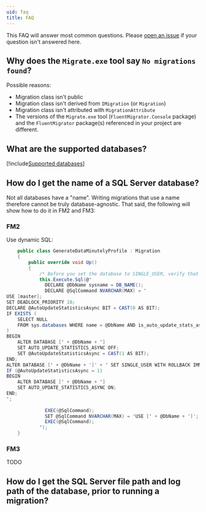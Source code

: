 ```yaml
---
uid: faq
title: FAQ
---
```


This FAQ will answer most common questions. Please [open an issue](https://github.com/fluentmigrator/fluentmigrator/issues) if your question isn't answered here.

## Why does the `Migrate.exe` tool say `No migrations found`?

Possible reasons:

- Migration class isn't public
- Migration class isn't derived from `IMigration` (or `Migration`)
- Migration class isn't attributed with `MigrationAttribute`
- The versions of the `Migrate.exe` tool (`FluentMigrator.Console` package) and the `FluentMigrator` package(s) referenced in your project are different.

## What are the supported databases?

[!include[Supported databases](../snippets/supported-databases.md)]

## How do I get the name of a SQL Server database?

Not all databases have a "name". Writing migrations that use a name therefore cannot be truly database-agnostic. That said, the following will show how to do it in FM2 and FM3:

### FM2
Use dynamic SQL:
```csharp
    public class GenerateDataMinutelyProfile : Migration
    {
        public override void Up()
        {
            /* Before you set the database to SINGLE_USER, verify that the AUTO_UPDATE_STATISTICS_ASYNC option is set to OFF. When this option is set to ON, the background thread that is used to update statistics takes a connection against the database, and you will be unable to access the database in single-user mode. For more information, see ALTER DATABASE SET Options (Transact-SQL). */
            this.Execute.Sql(@"
              DECLARE @DbName sysname = DB_NAME();
              DECLARE @SqlCommand NVARCHAR(MAX) = '
USE [master];
SET DEADLOCK_PRIORITY 10;
DECLARE @AutoUpdateStatisticsAsync BIT = CAST(0 AS BIT);
IF EXISTS (
    SELECT NULL
    FROM sys.databases WHERE name = @DbName AND is_auto_update_stats_async_on = CAST(1 AS BIT)
)
BEGIN
    ALTER DATABASE [' + @DbName + '] 
    SET AUTO_UPDATE_STATISTICS_ASYNC OFF;
    SET @AutoUpdateStatisticsAsync = CAST(1 AS BIT);
END;
ALTER DATABASE [' + @DbName + ']' + ' SET SINGLE_USER WITH ROLLBACK IMMEDIATE;
IF (@AutoUpdateStatisticsAsync = 1)
BEGIN
    ALTER DATABASE [' + @DbName + '] 
    SET AUTO_UPDATE_STATISTICS_ASYNC ON;
END;
';
              
              EXEC(@SqlCommand);
              SET @SqlCommand NVARCHAR(MAX) = 'USE [' + @DbName + ']';
              EXEC(@SqlCommand);
            ");
    }
```

### FM3

TODO

## How do I get the SQL Server file path and log path of the database, prior to running a migration?
